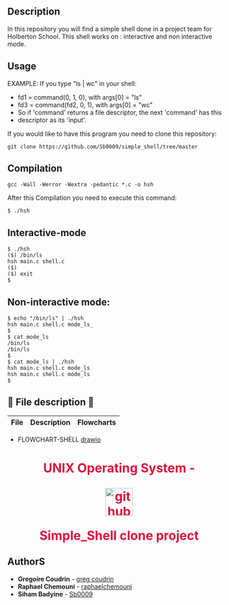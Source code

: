 
## Description
In this repository you will find a simple shell done in a project team for Holberton School.
This shell works on : interactive and non interactive mode. 

## Usage
 EXAMPLE: If you type "ls | wc" in your shell:
 * fd1 = command(0, 1, 0), with args[0] = "ls"
 * fd3 = command(fd2, 0, 1), with args[0] = "wc"
 * So if 'command' returns a file descriptor, the next 'command' has this
 * descriptor as its 'input'.

If you would like to have this program you need to clone this repository:
```
git clone https://github.com/Sb0009/simple_shell/tree/master
```
## Compilation
```
gcc -Wall -Werror -Wextra -pedantic *.c -o hsh
```
After this Compilation you need to execute this command:
```
$ ./hsh
```
## Interactive-mode
```
$ ./hsh
($) /bin/ls
hsh main.c shell.c
($)
($) exit
$
```
## Non-interactive mode:
```
$ echo "/bin/ls" | ./hsh
hsh main.c shell.c mode_ls_
$
$ cat mode_ls
/bin/ls
/bin/ls
$
$ cat mode_ls | ./hsh
hsh main.c shell.c mode_ls
hsh main.c shell.c mode_ls
$
```
## :gem: File description :gem:
| File | Description | Flowcharts |
| :---: | :---: | :---: |



-  FLOWCHART-SHELL [drawio](https://app.diagrams.net/)

 <h1 style="color: crimson;text-align: center;"> UNIX Operating System -<p><img src="https://pluspng.com/img-png/github-octocat-png--896.gif" alt="github avatar" width="62px"></p>  Simple_Shell clone project </h1>

## AuthorS
* **Gregoire Coudrin** - [greg coudrin](https://github.com/Gregcoudrin)
* **Raphael Chemouni** - [raphaelchemouni](https://github.com/rafyc)
* **Siham Badyine** -    [Sb0009](https://github.com/Sb0009)